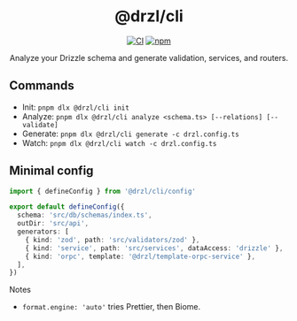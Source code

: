 <div align="center">

# @drzl/cli

<div align="center">

[![CI](https://github.com/use-drzl/drzl/actions/workflows/ci.yml/badge.svg)](https://github.com/use-drzl/drzl/actions/workflows/ci.yml)
[![npm](https://img.shields.io/npm/v/%40drzl%2Fcli)](https://www.npmjs.com/package/@drzl/cli)

</div>

Analyze your Drizzle schema and generate validation, services, and routers.

</div>

## Commands

- Init: `pnpm dlx @drzl/cli init`
- Analyze: `pnpm dlx @drzl/cli analyze <schema.ts> [--relations] [--validate]`
- Generate: `pnpm dlx @drzl/cli generate -c drzl.config.ts`
- Watch: `pnpm dlx @drzl/cli watch -c drzl.config.ts`

## Minimal config

```ts
import { defineConfig } from '@drzl/cli/config'

export default defineConfig({
  schema: 'src/db/schemas/index.ts',
  outDir: 'src/api',
  generators: [
    { kind: 'zod', path: 'src/validators/zod' },
    { kind: 'service', path: 'src/services', dataAccess: 'drizzle' },
    { kind: 'orpc', template: '@drzl/template-orpc-service' },
  ],
})
```

Notes

- `format.engine: 'auto'` tries Prettier, then Biome.
